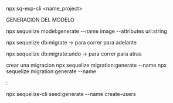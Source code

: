 npx sq-exp-cli  <name_project>

GENERACION DEL MODELO 

npx sequelize model:generate --name image --attributes url:string

npx sequelize db:migrate  -> para correr para adelante

npx sequelize db:migrate:undo -> para correr para atras


crear una migracion 
npx sequelize migration:generate --name <adding-brand-column>
npx sequelize migration:generate --name <rename-name-duration>
<!--  -->:

npx sequelize-cli seed:generate --name create-users


